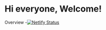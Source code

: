 # Hi everyone, Welcome!
Overview
-[![Netlify Status](https://api.netlify.com/api/v1/badges/a8a4f6c5-8a0b-43d0-bd13-6d118baf63c7/deploy-status)](https://app.netlify.com/sites/20-about-me/deploys)
